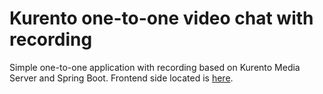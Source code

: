 # Kurento one-to-one video chat with recording
Simple one-to-one application with recording based on Kurento Media Server and Spring Boot. Frontend side located is [here](https://github.com/alexey-novikov-onix/angular-kurento-one-to-one-with-recording).

